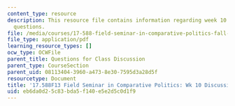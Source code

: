 ```yaml
---
content_type: resource
description: This resource file contains information regarding week 10 discussion
  questions.
file: /media/courses/17-588-field-seminar-in-comparative-politics-fall-2013/eb6da0d25c83bda5f140e5e2d5c0d1f9_MIT17_588F13_Week10Questio.pdf
file_type: application/pdf
learning_resource_types: []
ocw_type: OCWFile
parent_title: Questions for Class Discussion
parent_type: CourseSection
parent_uid: 08113404-3960-a473-8e30-7595d3a28d5f
resourcetype: Document
title: '17.588F13 Field Seminar in Comparative Politics: Wk 10 Discussion Questions'
uid: eb6da0d2-5c83-bda5-f140-e5e2d5c0d1f9
---
```

